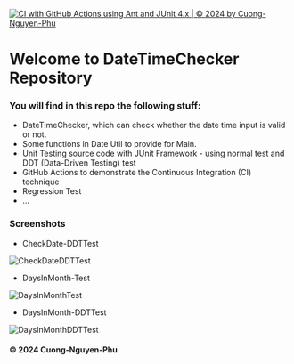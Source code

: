 [![CI with GitHub Actions using Ant and JUnit 4.x | © 2024 by Cuong-Nguyen-Phu](https://github.com/CuongNP284/DateTimeChecker/actions/workflows/ci-with-maven.yml/badge.svg)](https://github.com/CuongNP284/DateTimeChecker/actions/workflows/ci-with-maven.yml)

# Welcome to DateTimeChecker Repository
### You will find in this repo the following stuff:
* DateTimeChecker, which can check whether the date time input is valid or not.
* Some functions in Date Util to provide for Main.
* Unit Testing source code with JUnit Framework - using normal test and DDT (Data-Driven Testing) test
* GitHub Actions to demonstrate the Continuous Integration (CI) technique
* Regression Test 
* ...

### Screenshots



* CheckDate-DDTTest

![CheckDateDDTTest](https://github.com/CuongNP284/DateTimeChecker/blob/main/Screenshots/CheckDateDDTTest.png)

* DaysInMonth-Test

![DaysInMonthTest](https://github.com/CuongNP284/DateTimeChecker/blob/main/Screenshots/DaysInMonthTest.png)

* DaysInMonth-DDTTest

![DaysInMonthDDTTest](https://github.com/CuongNP284/DateTimeChecker/blob/main/Screenshots/DaysInMonthDDTTest.png)


#### © 2024 Cuong-Nguyen-Phu
